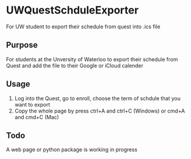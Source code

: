 # UWQuestSchduleExporter
For UW student to export their schedule from quest into .ics file


## Purpose
For students at the Unversity of Waterloo to export their schedule from Quest and add the file to their Google or iCloud calender

## Usage
1. Log into the Quest, go to enroll, choose the term of schdule that you want to export 
2. Copy the whole page by press ctrl+A and ctrl+C (Windows) or cmd+A and cmd+C (Mac)



## Todo
A web page or python package is working in progress 

